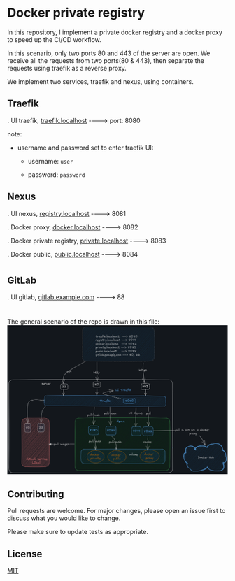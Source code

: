 # Docker private registry

In this repository, I implement a private docker registry and a docker proxy to speed up the CI/CD workflow.

In this scenario, only two ports 80 and 443 of the server are open.
We receive all the requests from two ports(80 & 443), then separate the requests using traefik as a reverse proxy.

We implement two services, traefik and nexus, using containers.

## Traefik

. UI traefik, [traefik.localhost](https://traefik.localhost/) ----> port: 8080

note:

* username and password set to enter traefik UI:

    - username: `user`

    - password: `password`

## Nexus
. UI nexus, [registry.localhost](https://registry.localhost/) ----> 8081

. Docker proxy, [docker.localhost](https://docker.localhost/) ----> 8082

. Docker private registry, [private.localhost](https://private.localhost/) ----> 8083

. Docker public, [public.localhost](https://public.localhost/) ----> 8084
#

## GitLab
. UI gitlab, [gitlab.example.com](http://gitlab.example.com/) ----> 88
#

The general scenario of the repo is drawn in this file: ![general structure](./images/gitlab.png)


## Contributing

Pull requests are welcome. For major changes, please open an issue first
to discuss what you would like to change.

Please make sure to update tests as appropriate.

## License

[MIT](https://choosealicense.com/licenses/mit/)
